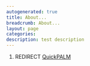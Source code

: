 ```yaml
---
autogenerated: true
title: About...
breadcrumb: About...
layout: page
categories: 
description: test description
---
```


1.  REDIRECT [QuickPALM](QuickPALM "wikilink")
